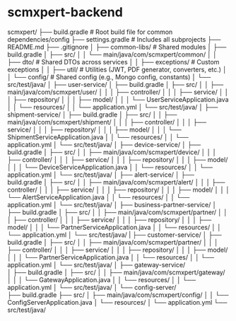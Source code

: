 # scmxpert-backend

scmxpert/
├── build.gradle                    # Root build file for common dependencies/config
├── settings.gradle                 # Includes all subprojects
├── README.md
├── .gitignore
│
├── common-libs/                        # Shared modules
│   ├── build.gradle
│   ├── src/
│   │   └── main/java/com/scmxpert/common/
│   │       ├── dto/                    # Shared DTOs across services
│   │       ├── exceptions/            # Custom exceptions
│   │       ├── util/                  # Utilities (JWT, PDF generator, converters, etc.)
│   │       └── config/                # Shared config (e.g., Mongo config, constants)
│   └── src/test/java/
│
├── user-service/
│   ├── build.gradle
│   ├── src/
│   │   ├── main/java/com/scmxpert/user/
│   │   │   ├── controller/
│   │   │   ├── service/
│   │   │   ├── repository/
│   │   │   ├── model/
│   │   │   └── UserServiceApplication.java
│   │   └── resources/
│   │       └── application.yml
│   └── src/test/java/
│
├── shipment-service/
│   ├── build.gradle
│   ├── src/
│   │   ├── main/java/com/scmxpert/shipment/
│   │   │   ├── controller/
│   │   │   ├── service/
│   │   │   ├── repository/
│   │   │   ├── model/
│   │   │   └── ShipmentServiceApplication.java
│   │   └── resources/
│   │       └── application.yml
│   └── src/test/java/
│
├── device-service/
│   ├── build.gradle
│   ├── src/
│   │   ├── main/java/com/scmxpert/device/
│   │   │   ├── controller/
│   │   │   ├── service/
│   │   │   ├── repository/
│   │   │   ├── model/
│   │   │   └── DeviceServiceApplication.java
│   │   └── resources/
│   │       └── application.yml
│   └── src/test/java/
│
├── alert-service/
│   ├── build.gradle
│   ├── src/
│   │   ├── main/java/com/scmxpert/alert/
│   │   │   ├── controller/
│   │   │   ├── service/
│   │   │   ├── repository/
│   │   │   ├── model/
│   │   │   └── AlertServiceApplication.java
│   │   └── resources/
│   │       └── application.yml
│   └── src/test/java/
│
├── business-partner-service/
│   ├── build.gradle
│   ├── src/
│   │   ├── main/java/com/scmxpert/partner/
│   │   │   ├── controller/
│   │   │   ├── service/
│   │   │   ├── repository/
│   │   │   ├── model/
│   │   │   └── PartnerServiceApplication.java
│   │   └── resources/
│   │       └── application.yml
│   └── src/test/java/
|
├── customer-service/
│   ├── build.gradle
│   ├── src/
│   │   ├── main/java/com/scmxpert/partner/
│   │   │   ├── controller/
│   │   │   ├── service/
│   │   │   ├── repository/
│   │   │   ├── model/
│   │   │   └── PartnerServiceApplication.java
│   │   └── resources/
│   │       └── application.yml
│   └── src/test/java/
│
├── gateway-service/                 
│   ├── build.gradle
│   ├── src/
│   │   ├── main/java/com/scmxpert/gateway/
│   │   │   └── GatewayApplication.java
│   │   └── resources/
│   │       └── application.yml
│   └── src/test/java/
│
└── config-server/                      
    ├── build.gradle
    ├── src/
    │   ├── main/java/com/scmxpert/config/
    │   │   └── ConfigServerApplication.java
    │   └── resources/
    │       └── application.yml
    └── src/test/java/
